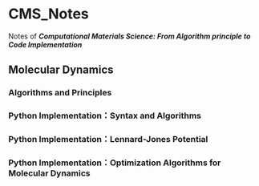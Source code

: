 # CMS_Notes
Notes of ***Computational Materials Science: From Algorithm principle to Code Implementation***

## Molecular Dynamics

### Algorithms and Principles

### Python Implementation：Syntax and Algorithms

### Python Implementation：Lennard-Jones Potential

### Python Implementation：Optimization Algorithms for Molecular Dynamics
